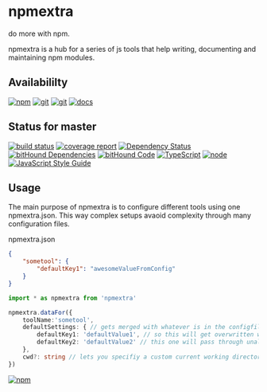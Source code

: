 # npmextra
do more with npm.

npmextra is a hub for a series of js tools that help writing, documenting and maintaining npm modules.

## Availabililty
[![npm](https://push.rocks/assets/repo-button-npm.svg)](https://www.npmjs.com/package/npmpage)
[![git](https://push.rocks/assets/repo-button-git.svg)](https://gitlab.com/pushrocks/npmpage)
[![git](https://push.rocks/assets/repo-button-mirror.svg)](https://github.com/pushrocks/npmpage)
[![docs](https://push.rocks/assets/repo-button-docs.svg)](https://pushrocks.gitlab.io/npmpage/)

## Status for master
[![build status](https://gitlab.com/pushrocks/npmpage/badges/master/build.svg)](https://gitlab.com/pushrocks/npmpage/commits/master)
[![coverage report](https://gitlab.com/pushrocks/npmpage/badges/master/coverage.svg)](https://gitlab.com/pushrocks/npmpage/commits/master)
[![Dependency Status](https://david-dm.org/pushrocks/npmpage.svg)](https://david-dm.org/pushrocks/npmpage)
[![bitHound Dependencies](https://www.bithound.io/github/pushrocks/npmpage/badges/dependencies.svg)](https://www.bithound.io/github/pushrocks/npmpage/master/dependencies/npm)
[![bitHound Code](https://www.bithound.io/github/pushrocks/npmpage/badges/code.svg)](https://www.bithound.io/github/pushrocks/npmpage)
[![TypeScript](https://img.shields.io/badge/TypeScript-2.x-blue.svg)](https://nodejs.org/dist/latest-v6.x/docs/api/)
[![node](https://img.shields.io/badge/node->=%206.x.x-blue.svg)](https://nodejs.org/dist/latest-v6.x/docs/api/)
[![JavaScript Style Guide](https://img.shields.io/badge/code%20style-standard-brightgreen.svg)](http://standardjs.com/)

## Usage
The main purpose of npmextra is to configure different tools using one npmextra.json. This way complex setups avaoid complexity through many configuration files.

npmextra.json
```json
{
    "sometool": {
        "defaultKey1": "awesomeValueFromConfig"
    }
}
```

```typescript
import * as npmextra from 'npmextra'

npmextra.dataFor({
    toolName:'sometool',
    defaultSettings: { // gets merged with whatever is in the configfile
        defaultKey1: 'defaultValue1', // so this will get overwritten with "awesomeValueFromConfig"
        defaultKey2: 'defaultValue2' // this one will pass through unaltered
    },
    cwd?: string // lets you specifiy a custom current working directory to look for the npmextra.json
})
```

[![npm](https://push.rocks/assets/repo-header.svg)](https://push.rocks)
